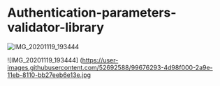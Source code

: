 # Authentication-parameters-validator-library

![IMG_20201119_193444](https://user-images.githubusercontent.com/52692588/99677772-1aeff700-2aa0-11eb-8411-ac6bcaf027df.jpg)


![IMG_20201119_193444]
(https://user-images.githubusercontent.com/52692588/99676293-4d98f000-2a9e-11eb-8110-bb27eeb6e13e.jpg

